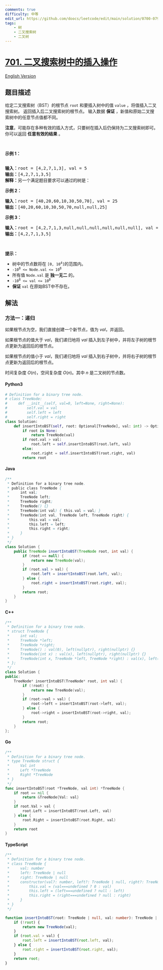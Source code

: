 ```yaml
---
comments: true
difficulty: 中等
edit_url: https://github.com/doocs/leetcode/edit/main/solution/0700-0799/0701.Insert%20into%20a%20Binary%20Search%20Tree/README.md
tags:
    - 树
    - 二叉搜索树
    - 二叉树
---
```


<!-- problem:start -->

# [701. 二叉搜索树中的插入操作](https://leetcode.cn/problems/insert-into-a-binary-search-tree)

[English Version](/solution/0700-0799/0701.Insert%20into%20a%20Binary%20Search%20Tree/README_EN.md)

## 题目描述

<!-- description:start -->

<p>给定二叉搜索树（BST）的根节点<meta charset="UTF-8" />&nbsp;<code>root</code>&nbsp;和要插入树中的值<meta charset="UTF-8" />&nbsp;<code>value</code>&nbsp;，将值插入二叉搜索树。 返回插入后二叉搜索树的根节点。 输入数据 <strong>保证</strong> ，新值和原始二叉搜索树中的任意节点值都不同。</p>

<p><strong>注意</strong>，可能存在多种有效的插入方式，只要树在插入后仍保持为二叉搜索树即可。 你可以返回 <strong>任意有效的结果</strong> 。</p>

<p>&nbsp;</p>

<p><strong>示例 1：</strong></p>
<img alt="" src="https://fastly.jsdelivr.net/gh/doocs/leetcode@main/solution/0700-0799/0701.Insert%20into%20a%20Binary%20Search%20Tree/images/insertbst.jpg" />
<pre>
<strong>输入：</strong>root = [4,2,7,1,3], val = 5
<strong>输出：</strong>[4,2,7,1,3,5]
<strong>解释：</strong>另一个满足题目要求可以通过的树是：
<img alt="" src="https://fastly.jsdelivr.net/gh/doocs/leetcode@main/solution/0700-0799/0701.Insert%20into%20a%20Binary%20Search%20Tree/images/bst.jpg" />
</pre>

<p><strong>示例 2：</strong></p>

<pre>
<strong>输入：</strong>root = [40,20,60,10,30,50,70], val = 25
<strong>输出：</strong>[40,20,60,10,30,50,70,null,null,25]
</pre>

<p><strong>示例 3：</strong></p>

<pre>
<strong>输入：</strong>root = [4,2,7,1,3,null,null,null,null,null,null], val = 5
<strong>输出：</strong>[4,2,7,1,3,5]
</pre>

<p>&nbsp;</p>

<p><strong>提示：</strong></p>

<ul>
	<li>树中的节点数将在<meta charset="UTF-8" />&nbsp;<code>[0,&nbsp;10<sup>4</sup>]</code>的范围内。<meta charset="UTF-8" /></li>
	<li><code>-10<sup>8</sup>&nbsp;&lt;= Node.val &lt;= 10<sup>8</sup></code></li>
	<li>所有值&nbsp;<meta charset="UTF-8" /><code>Node.val</code>&nbsp;是&nbsp;<strong>独一无二</strong>&nbsp;的。</li>
	<li><code>-10<sup>8</sup>&nbsp;&lt;= val &lt;= 10<sup>8</sup></code></li>
	<li><strong>保证</strong>&nbsp;<code>val</code>&nbsp;在原始BST中不存在。</li>
</ul>

<!-- description:end -->

## 解法

<!-- solution:start -->

### 方法一：递归

如果根节点为空，我们直接创建一个新节点，值为 $\textit{val}$，并返回。

如果根节点的值大于 $\textit{val}$，我们递归地将 $\textit{val}$ 插入到左子树中，并将左子树的根节点更新为返回后的根节点。

如果根节点的值小于 $\textit{val}$，我们递归地将 $\textit{val}$ 插入到右子树中，并将右子树的根节点更新为返回后的根节点。

时间复杂度 $O(n)$，空间复杂度 $O(n)$。其中 $n$ 是二叉树的节点数。

<!-- tabs:start -->

#### Python3

```python
# Definition for a binary tree node.
# class TreeNode:
#     def __init__(self, val=0, left=None, right=None):
#         self.val = val
#         self.left = left
#         self.right = right
class Solution:
    def insertIntoBST(self, root: Optional[TreeNode], val: int) -> Optional[TreeNode]:
        if root is None:
            return TreeNode(val)
        if root.val > val:
            root.left = self.insertIntoBST(root.left, val)
        else:
            root.right = self.insertIntoBST(root.right, val)
        return root
```

#### Java

```java
/**
 * Definition for a binary tree node.
 * public class TreeNode {
 *     int val;
 *     TreeNode left;
 *     TreeNode right;
 *     TreeNode() {}
 *     TreeNode(int val) { this.val = val; }
 *     TreeNode(int val, TreeNode left, TreeNode right) {
 *         this.val = val;
 *         this.left = left;
 *         this.right = right;
 *     }
 * }
 */
class Solution {
    public TreeNode insertIntoBST(TreeNode root, int val) {
        if (root == null) {
            return new TreeNode(val);
        }
        if (root.val > val) {
            root.left = insertIntoBST(root.left, val);
        } else {
            root.right = insertIntoBST(root.right, val);
        }
        return root;
    }
}
```

#### C++

```cpp
/**
 * Definition for a binary tree node.
 * struct TreeNode {
 *     int val;
 *     TreeNode *left;
 *     TreeNode *right;
 *     TreeNode() : val(0), left(nullptr), right(nullptr) {}
 *     TreeNode(int x) : val(x), left(nullptr), right(nullptr) {}
 *     TreeNode(int x, TreeNode *left, TreeNode *right) : val(x), left(left), right(right) {}
 * };
 */
class Solution {
public:
    TreeNode* insertIntoBST(TreeNode* root, int val) {
        if (!root) {
            return new TreeNode(val);
        }
        if (root->val > val) {
            root->left = insertIntoBST(root->left, val);
        } else {
            root->right = insertIntoBST(root->right, val);
        }
        return root;
    }
};
```

#### Go

```go
/**
 * Definition for a binary tree node.
 * type TreeNode struct {
 *     Val int
 *     Left *TreeNode
 *     Right *TreeNode
 * }
 */
func insertIntoBST(root *TreeNode, val int) *TreeNode {
	if root == nil {
		return &TreeNode{Val: val}
	}
	if root.Val > val {
		root.Left = insertIntoBST(root.Left, val)
	} else {
		root.Right = insertIntoBST(root.Right, val)
	}
	return root
}
```

#### TypeScript

```ts
/**
 * Definition for a binary tree node.
 * class TreeNode {
 *     val: number
 *     left: TreeNode | null
 *     right: TreeNode | null
 *     constructor(val?: number, left?: TreeNode | null, right?: TreeNode | null) {
 *         this.val = (val===undefined ? 0 : val)
 *         this.left = (left===undefined ? null : left)
 *         this.right = (right===undefined ? null : right)
 *     }
 * }
 */

function insertIntoBST(root: TreeNode | null, val: number): TreeNode | null {
    if (!root) {
        return new TreeNode(val);
    }
    if (root.val > val) {
        root.left = insertIntoBST(root.left, val);
    } else {
        root.right = insertIntoBST(root.right, val);
    }
    return root;
}
```

<!-- tabs:end -->

<!-- solution:end -->

<!-- problem:end -->
